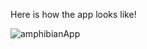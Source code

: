 Here is how the app looks like!

![amphibianApp](https://github.com/user-attachments/assets/5ba7b56a-0abb-4ced-aff5-89dbb45c5c9a)

